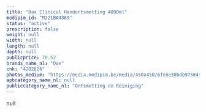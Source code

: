 ```yaml
---
title: "Dax Clinical Handontsmetting 4000ml"
medipim_id: "M221BA4889"
status: "active"
prescription: false
weight: null
width: null
length: null
depth: null
publicprice: 70.52
brands_name_nl: "Dax"
cnk: "4202826"
photos_medium: "https://media.medipim.be/media/450x450/6fc6e30bdb9758441ad4434f778ae2a0.jpg"
apbcategory_name_nl: null
publiccategory_name_nl: "Ontsmetting en Reiniging"
---
```

null
